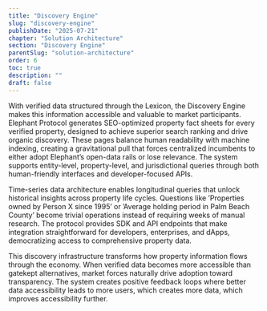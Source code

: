 ```yaml
---
title: "Discovery Engine"
slug: "discovery-engine"
publishDate: "2025-07-21"
chapter: "Solution Architecture"
section: "Discovery Engine"
parentSlug: "solution-architecture"
order: 6
toc: true
description: ""
draft: false
---
```


With verified data structured through the Lexicon, the Discovery Engine makes this information accessible and valuable to market participants. Elephant Protocol generates SEO-optimized property fact sheets for every verified property, designed to achieve superior search ranking and drive organic discovery. These pages balance human readability with machine indexing, creating a gravitational pull that forces centralized incumbents to either adopt Elephant’s open-data rails or lose relevance. The system supports entity-level, property-level, and jurisdictional queries through both human-friendly interfaces and developer-focused APIs.

Time-series data architecture enables longitudinal queries that unlock historical insights across property life cycles. Questions like ’Properties owned by Person X since 1995’ or ’Average holding period in Palm Beach County’ become trivial operations instead of requiring weeks of manual research. The protocol provides SDK and API endpoints that make integration straightforward for developers, enterprises, and dApps, democratizing access to comprehensive property data.

This discovery infrastructure transforms how property information flows through the economy. When verified data becomes more accessible than gatekept alternatives, market forces naturally drive adoption toward transparency. The system creates positive feedback loops where better data accessibility leads to more users, which creates more data, which improves accessibility further.
